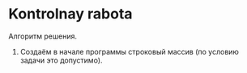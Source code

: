 # Kontrolnay rabota
Алгоритм решения.
1. Создаём в начале программы строковый массив (по условию задачи это допустимо).
